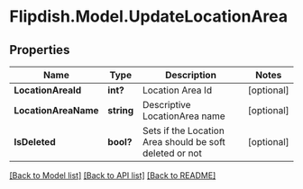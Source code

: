 # Flipdish.Model.UpdateLocationArea
## Properties

Name | Type | Description | Notes
------------ | ------------- | ------------- | -------------
**LocationAreaId** | **int?** | Location Area Id | [optional] 
**LocationAreaName** | **string** | Descriptive LocationArea name | [optional] 
**IsDeleted** | **bool?** | Sets if the Location Area should be soft deleted or not | [optional] 

[[Back to Model list]](../README.md#documentation-for-models) [[Back to API list]](../README.md#documentation-for-api-endpoints) [[Back to README]](../README.md)

